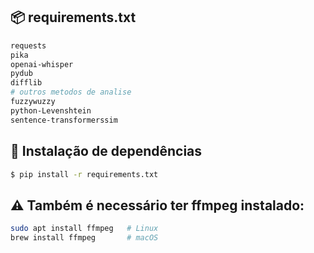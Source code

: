 ## 📦 requirements.txt

```bash
requests
pika 
openai-whisper
pydub
difflib
# outros metodos de analise
fuzzywuzzy 
python-Levenshtein
sentence-transformerssim
```
## 🔧 Instalação de dependências

```bash
$ pip install -r requirements.txt
```
## ⚠️ Também é necessário ter ffmpeg instalado:
```bash
sudo apt install ffmpeg   # Linux
brew install ffmpeg       # macOS
```

